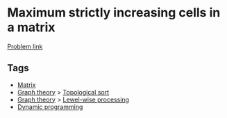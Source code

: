 # Maximum strictly increasing cells in a matrix

[Problem link](https://leetcode.com/problems/maximum-strictly-increasing-cells-in-a-matrix/)

## Tags

* [Matrix](/README.md#Matrix)
* [Graph theory](/README.md#Graph_theory) > [Topological sort](/README.md#Graph_theory-Topological_sort)
* [Graph theory](/README.md#Graph_theory) > [Lewel-wise processing](/README.md#Graph_theory-Lewel_wise_processing)
* [Dynamic programming](/README.md#Dynamic_programming)
